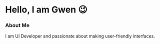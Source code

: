 <h1>Hello, I am Gwen 😉</h1>

<h3>About Me</h3>
<p>I am UI Developer and passionate about making user-friendly interfaces.</p>
